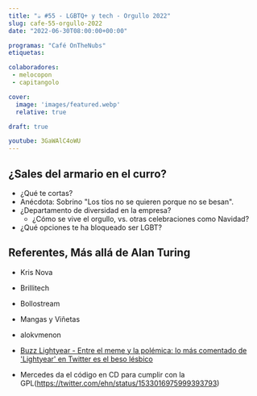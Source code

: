 ```yaml
---
title: "☕️ #55 - LGBTQ+ y tech - Orgullo 2022"
slug: cafe-55-orgullo-2022
date: "2022-06-30T08:00:00+00:00"

programas: "Café OnTheNubs"
etiquetas:

colaboradores:
 - melocopon
 - capitangolo

cover:
  image: 'images/featured.webp'
  relative: true

draft: true

youtube: 3GaWAlC4oWU
---
```


## ¿Sales del armario en el curro?

- ¿Qué te cortas?
- Anécdota: Sobrino "Los tíos no se quieren porque no se besan".
- ¿Departamento de diversidad en la empresa?
  - ¿Cómo se vive el orgullo, vs. otras celebraciones como Navidad?
- ¿Qué opciones te ha bloqueado ser LGBT?

## Referentes, Más allá de Alan Turing

- Kris Nova
- Brillitech
- Bollostream
- Mangas y Viñetas
- alokvmenon

- [Buzz Lightyear - Entre el meme y la polémica: lo más comentado de 'Lightyear' en Twitter es el beso lésbico](https://www.20minutos.es/cinemania/noticias/entre-el-meme-y-la-polemica-lo-mas-comentado-de-lightyear-en-twitter-es-el-beso-lesbico-5018765/)
- Mercedes da el código en CD para cumplir con la GPL(https://twitter.com/ehn/status/1533016975999393793)
